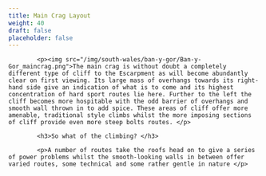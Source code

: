 ```yaml
---
title: Main Crag Layout
weight: 40
draft: false
placeholder: false
---
```



            <p><img src="/img/south-wales/ban-y-gor/Ban-y-Gor_maincrag.png">The main crag is without doubt a completely different type of cliff to the Escarpment as will become abundantly clear on first viewing. Its large mass of overhangs towards its right-hand side give an indication of what is to come and its highest concentration of hard sport routes lie here. Further to the left the cliff becomes more hospitable with the odd barrier of overhangs and smooth wall thrown in to add spice. These areas of cliff offer more amenable, traditional style climbs whilst the more imposing sections of cliff provide even more steep bolts routes. </p>

            <h3>So what of the climbing? </h3>

            <p>A number of routes take the roofs head on to give a series of power problems whilst the smooth-looking walls in between offer varied routes, some technical and some rather gentle in nature </p>




